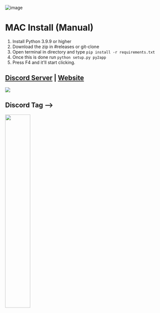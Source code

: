 
![image](https://user-images.githubusercontent.com/106391253/231742645-a9e99e78-f653-450f-aeb0-dbbf43acd5d3.png)

# MAC Install (Manual)
1. Install Python 3.9.9 or higher
2. Download the zip in #releases or git-clone
4. Open terminal in directory and type ```pip install -r requirements.txt```
6. Once this is done run ```python setup.py py2app```
7. Press F4 and it'll start clicking.


## [Discord Server](https://discord.gg/AUevumCwXj) | [Website](https://egg883.xyz)
<a href="https://discord.gg/AUevumCwXj"><img src="https://discord.com/api/guilds/1048219013173493850/widget.png?style=banner2"></a>
 
<h2><strong> Discord Tag -->  </strong></h2>
<p align="left">
    <img width="40%" src="https://lanyard-profile-readme.vercel.app/api/184841558661529600" />
</p>

